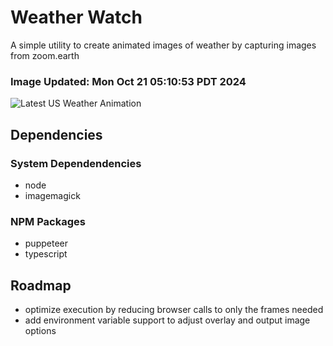 # Weather Watch

A simple utility to create animated images of weather by capturing images from zoom.earth

### Image Updated: Mon Oct 21 05:10:53 PDT 2024

![Latest US Weather Animation](animations/2024-10-21.webp)

## Dependencies
### System Dependendencies
* node
* imagemagick
### NPM Packages
* puppeteer
* typescript

## Roadmap
* optimize execution by reducing browser calls to only the frames needed
* add environment variable support to adjust overlay and output image options
